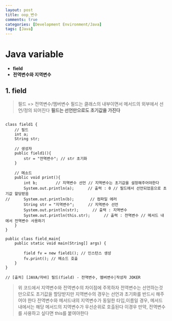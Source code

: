 ```yaml
---
layout: post
title: oop_변수
comments: true
categories: [Development Environment/Java]
tags: [Java]
---
```


# Java variable

* __field__
* __전역변수와 지역변수__


## 1. field
> 필드 => 전역변수/멤버변수
> 필드는 클래스의 내부이면서 메서드의 외부에서 선언/정의 되어진다
> __필드는 선언만으로도 초기값을 가진다__
```{.java}

class field1 {
	// 필드
	int a;
	String str;

	// 생성자
	public field1(){
		str = "전역변수"; // str 초기화
	}

	// 메소드
	public void print(){
		int b;        // 지역변수 선언 // 지역변수는 초기값을 설정해주어야한다
		System.out.println(a);      // 출력 : 0 // 필드에서 선언되었음으로 초기값 할당받음
//  	System.out.println(b);       // 컴파일 에러
		String str = "지역변수";      // 지역변수 선언
		System.out.println(str);      // 출력 : 지역변수
		System.out.println(this.str);      // 출력 : 전역변수 // 메서드 내에서 전역변수 사용하기
	}
}

public class field_main{
	public static void main(String[] args) {

		field fv = new field1(); // 인스턴스 생성
		fv.print(); // 메소드 호출
	}
}

// [출처] [JAVA/자바] 필드(field) - 전역변수, 멤버변수|작성자 JOKER
```
> 위 코드에서 지역변수와 전역변수의 차이점에 주목하자
> 전역변수는 선언하는것만으로도 초기값을 할당받지만 지역변수의 경우는 선언과 초기화를 반드시 해주어야 한다
> 전역변수와 메서드내의 지역변수가 동일한 타입,이름일 경우, 메서드내에서는  해당 메서드의 지역변수가 우선순위로 호출된다 이경우 만약, 전역변수를 사용하고 싶다면 this를 붙여야한다
